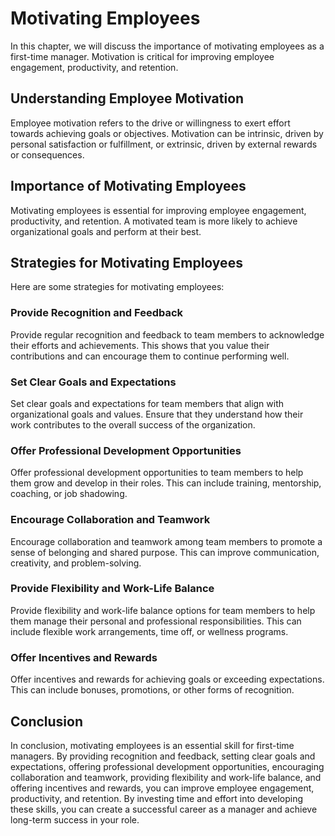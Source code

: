 Motivating Employees
===========================================================

In this chapter, we will discuss the importance of motivating employees as a first-time manager. Motivation is critical for improving employee engagement, productivity, and retention.

Understanding Employee Motivation
---------------------------------

Employee motivation refers to the drive or willingness to exert effort towards achieving goals or objectives. Motivation can be intrinsic, driven by personal satisfaction or fulfillment, or extrinsic, driven by external rewards or consequences.

Importance of Motivating Employees
----------------------------------

Motivating employees is essential for improving employee engagement, productivity, and retention. A motivated team is more likely to achieve organizational goals and perform at their best.

Strategies for Motivating Employees
-----------------------------------

Here are some strategies for motivating employees:

### Provide Recognition and Feedback

Provide regular recognition and feedback to team members to acknowledge their efforts and achievements. This shows that you value their contributions and can encourage them to continue performing well.

### Set Clear Goals and Expectations

Set clear goals and expectations for team members that align with organizational goals and values. Ensure that they understand how their work contributes to the overall success of the organization.

### Offer Professional Development Opportunities

Offer professional development opportunities to team members to help them grow and develop in their roles. This can include training, mentorship, coaching, or job shadowing.

### Encourage Collaboration and Teamwork

Encourage collaboration and teamwork among team members to promote a sense of belonging and shared purpose. This can improve communication, creativity, and problem-solving.

### Provide Flexibility and Work-Life Balance

Provide flexibility and work-life balance options for team members to help them manage their personal and professional responsibilities. This can include flexible work arrangements, time off, or wellness programs.

### Offer Incentives and Rewards

Offer incentives and rewards for achieving goals or exceeding expectations. This can include bonuses, promotions, or other forms of recognition.

Conclusion
----------

In conclusion, motivating employees is an essential skill for first-time managers. By providing recognition and feedback, setting clear goals and expectations, offering professional development opportunities, encouraging collaboration and teamwork, providing flexibility and work-life balance, and offering incentives and rewards, you can improve employee engagement, productivity, and retention. By investing time and effort into developing these skills, you can create a successful career as a manager and achieve long-term success in your role.
